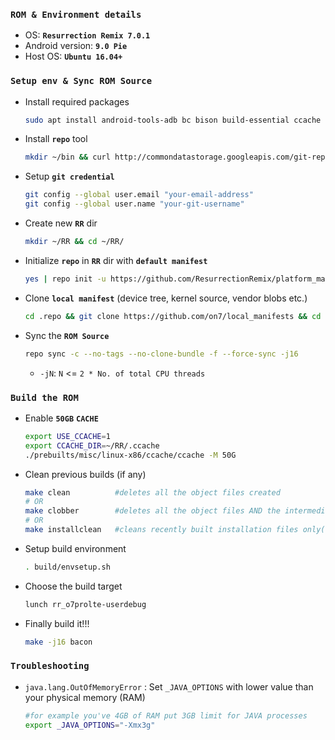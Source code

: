 ### **`ROM & Environment details`**
- OS: **`Resurrection Remix 7.0.1`**
- Android version: **`9.0 Pie`**
- Host OS: **`Ubuntu 16.04+`**

### **`Setup env & Sync ROM Source`**
- Install required packages
	```bash
	sudo apt install android-tools-adb bc bison build-essential ccache curl flex g++-multilib gcc-multilib git-core gnupg gperf htop imagemagick lib32ncurses5-dev lib32readline-dev lib32z1-dev libc6-dev libcurl4-openssl-dev libesd0-dev libgl1-mesa-dev liblz4-tool libncurses5-dev libsdl1.2-dev libssl-dev libwxgtk3.0-dev libx11-dev libxml2 libxml2-utils lzop maven ncftp nss-updatedb pngcrush python-lunch rsync schedtool screen squashfs-tools tmux unzip w3m x11proto-core-dev xsltproc yasm zip zlib1g-dev
	```
- Install **`repo`** tool
	```bash
	mkdir ~/bin && curl http://commondatastorage.googleapis.com/git-repo-downloads/repo > ~/bin/repo && chmod a+x ~/bin/repo
	```
- Setup **`git credential`**
	```bash
	git config --global user.email "your-email-address"
	git config --global user.name "your-git-username"
	```
- Create new **`RR`** dir
	```bash
	mkdir ~/RR && cd ~/RR/
	```
- Initialize **`repo`** in **`RR`** dir with **`default manifest`**
	```bash
	yes | repo init -u https://github.com/ResurrectionRemix/platform_manifest.git -b pie --depth=1
	```
- Clone **`local manifest`** (device tree, kernel source, vendor blobs etc.)
	```bash
	cd .repo && git clone https://github.com/on7/local_manifests && cd ..
	```
- Sync the **`ROM Source`**
	```bash
	repo sync -c --no-tags --no-clone-bundle -f --force-sync -j16
	```
	- `-jN`: `N` <= `2 * No. of total CPU threads`

### **`Build the ROM`**
- Enable **`50GB`** **`CACHE`**
	```bash
	export USE_CCACHE=1
	export CCACHE_DIR=~/RR/.ccache
	./prebuilts/misc/linux-x86/ccache/ccache -M 50G
	```
- Clean previous builds (if any)
	```bash
	make clean			#deletes all the object files created
	# OR
	make clobber  		#deletes all the object files AND the intermediate dependency files generated
	# OR
	make installclean   #cleans recently built installation files only(useful for quick recompilation)
	```
- Setup build environment
	```bash
	. build/envsetup.sh
	```
- Choose the build target
	```bash
	lunch rr_o7prolte-userdebug
	```
- Finally build it!!!
	```bash
	make -j16 bacon
	```
### **`Troubleshooting`**
- `java.lang.OutOfMemoryError` : Set `_JAVA_OPTIONS` with lower value than your physical memory (RAM)
	```bash
	#for example you've 4GB of RAM put 3GB limit for JAVA processes
	export _JAVA_OPTIONS="-Xmx3g"
	```
